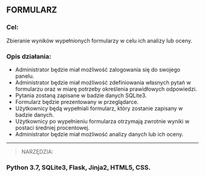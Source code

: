 <h2>FORMULARZ</h2>

<h3>Cel:</h3> 

Zbieranie wyników wypełnionych formularzy w celu ich analizy lub oceny.

<h3>Opis działania:</h3>

<ul>
<li>Administrator będzie miał możliwość zalogowania się do swojego panelu.</li>
<li>Administrator będzie miał możliwość  zdefiniowania własnych pytań w formularzu oraz w miarę potrzeby określenia prawidłowych odpowiedzi.</li>
<li>Pytania zostaną zapisane w badzie danych SQLite3.</li>
<li>Formularz będzie prezentowany w przeglądarce.</li>
<li>Użytkownicy będą wypełniali formularz, który zostanie zapisany w badzie danych.</li>
<li>Użytkownicy po wypełnieniu formularza otrzymają zwrotnie wyniki w postaci średniej procentowej.</li>
<li>Administrator będzie miał możliwość analizy danych lub ich oceny.</li>
</ul>

----------

> NARZĘDZIA: 
<h3>Python 3.7, SQLite3, Flask, Jinja2, HTML5, CSS.</h3>
